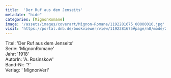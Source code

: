 ```yaml
---
title:  'Der Ruf aus dem Jenseits'
metadate: "hide"
categories: [MignonRomane]
image: '/assets/images/coverart/Mignon-Romane/1192281675_00000010.jpg'
visit: 'https://portal.dnb.de/bookviewer/view/1192281675#page/n0/mode/2up'
---
```

Titel: 'Der Ruf aus dem Jenseits' <br>
Serie: 'MignonRomane' <br>
Jahr: '1918' <br>
AutorIn: 'A. Rosinskow' <br>
Band-Nr: '?' <br>
Verlag: ' MignonVerl'